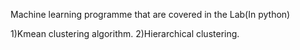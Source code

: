 Machine learning programme that are covered in the Lab(In python)

1)Kmean clustering algorithm.
2)Hierarchical clustering.
